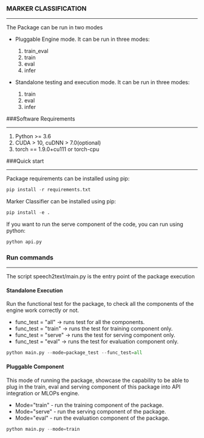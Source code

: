 ### MARKER CLASSIFICATION
- - - -

The Package can be run in  two modes

* Pluggable Engine mode.
It can be run in three modes: 
	1. train_eval
    2. train
	3. eval
	4. infer

* Standalone testing and execution mode. It can be run in three modes:
	1. train 
	2. eval
	3. infer

###Software Requirements
- - - -
1. Python >= 3.6
2. CUDA > 10, cuDNN > 7.0(optional)
3. torch == 1.9.0+cu111 or torch-cpu

###Quick start
- - - -
Package requirements can be installed using pip:
```python 
pip install -r requirements.txt
```
Marker Classifier can be installed using pip: 
```python 
pip install -e .
```
If you want to run the serve component of the code, you can run using python:
```python
python api.py
```
### Run commands
- - - -

The script speech2text/main.py is the entry point of the package execution

#### Standalone Execution
Run the functional test for the package, to check all the components of the engine work correctly or not.
* func_test = "all" -> runs test for all the components.
* func_test = "train" -> runs the test for training component only.
* func_test = "serve" -> runs the test for serving component only.
* func_test = "eval" -> runs the test for evaluation component only.

```python
python main.py --mode=package_test --func_test=all
```

#### Pluggable Component
This mode of running the package, showcase the capability to be able to plug in the train, eval and serving 
component of this package into API integration or MLOPs engine.
* Mode="train" - run the training component of the package.
* Mode="serve" - run the serving component of the package.
* Mode="eval" - run the evaluation component of the package.

```python
python main.py --mode=train
```